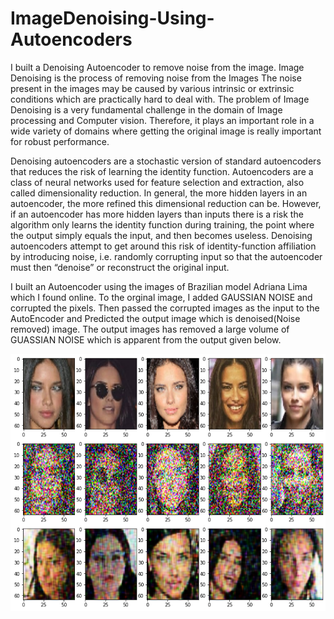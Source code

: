 # ImageDenoising-Using-Autoencoders
I built a Denoising Autoencoder to remove noise from the image. Image Denoising is the process of removing noise from the Images  The noise present in the images may be caused by various intrinsic or extrinsic conditions which are practically hard to deal with. The problem of Image Denoising is a very fundamental challenge in the domain of Image processing and Computer vision. Therefore, it plays an important role in a wide variety of domains where getting the original image is really important for robust performance. 

Denoising autoencoders are a stochastic version of standard autoencoders that reduces the risk of learning the identity function. Autoencoders are a class of neural networks used for feature selection and extraction, also called dimensionality reduction. In general, the more hidden layers in an autoencoder, the more refined this dimensional reduction can be. However, if an autoencoder has more hidden layers than inputs there is a risk the algorithm only learns the identity function during training, the point where the output simply equals the input, and then becomes useless.
Denoising autoencoders attempt to get around this risk of identity-function affiliation by introducing noise, i.e. randomly corrupting input so that the autoencoder must then “denoise” or reconstruct the original input.

I built an Autoencoder using the images of Brazilian model Adriana Lima which I found online. To the orginal image, I added GAUSSIAN NOISE and corrupted the pixels. Then passed the corrupted images as the input to the AutoEncoder and Predicted the output image which is denoised(Noise removed) image. The output images has removed a large volume of GUASSIAN NOISE which is apparent from the output given below.

![Image of Yaktocat](denoised.png)
